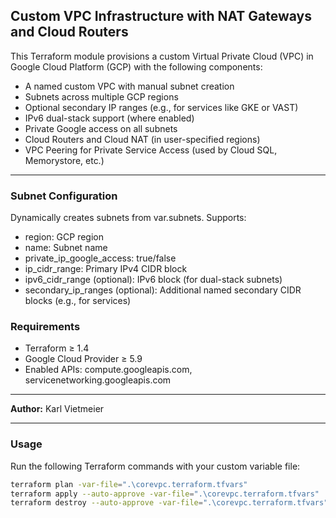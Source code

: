 ## Custom VPC Infrastructure with NAT Gateways and Cloud Routers

This Terraform module provisions a custom Virtual Private Cloud (VPC) in Google Cloud Platform (GCP) with the following components:

- A named custom VPC with manual subnet creation
- Subnets across multiple GCP regions
- Optional secondary IP ranges (e.g., for services like GKE or VAST)
- IPv6 dual-stack support (where enabled)
- Private Google access on all subnets
- Cloud Routers and Cloud NAT (in user-specified regions)
- VPC Peering for Private Service Access (used by Cloud SQL, Memorystore, etc.)

---

### Subnet Configuration

Dynamically creates subnets from var.subnets.
Supports:

- region: GCP region
- name: Subnet name
- private_ip_google_access: true/false
- ip_cidr_range: Primary IPv4 CIDR block
- ipv6_cidr_range (optional): IPv6 block (for dual-stack subnets)
- secondary_ip_ranges (optional): Additional named secondary CIDR blocks (e.g., for services)

### Requirements

- Terraform ≥ 1.4
- Google Cloud Provider ≥ 5.9
- Enabled APIs: compute.googleapis.com, servicenetworking.googleapis.com

---

**Author:** Karl Vietmeier  

---

### Usage

Run the following Terraform commands with your custom variable file:

```bash
terraform plan -var-file=".\corevpc.terraform.tfvars"
terraform apply --auto-approve -var-file=".\corevpc.terraform.tfvars"
terraform destroy --auto-approve -var-file=".\corevpc.terraform.tfvars"
```
